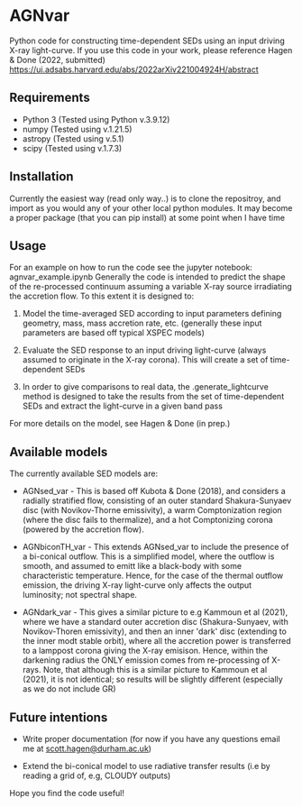 # AGNvar

Python code for constructing time-dependent SEDs using an input driving X-ray light-curve.
If you use this code in your work, please reference Hagen & Done (2022, submitted)
https://ui.adsabs.harvard.edu/abs/2022arXiv221004924H/abstract


Requirements
----------------
* Python 3 (Tested using Python v.3.9.12)
* numpy (Tested using v.1.21.5)
* astropy (Tested using v.5.1)
* scipy (Tested using v.1.7.3)


Installation
-----------------
Currently the easiest way (read only way..) is to clone the repositroy, and import as you
would any of your other local python modules.
It may become a proper package (that you can pip install) at some point when I have time


Usage
-----------------
For an example on how to run the code see the jupyter notebook: agnvar_example.ipynb
Generally the code is intended to predict the shape of the re-processed continuum assuming
a variable X-ray source irradiating the accretion flow. To this extent it is designed to:

  1. Model the time-averaged SED according to input parameters defining geometry, mass, 
     mass accretion rate, etc. (generally these input parameters are based off typical
     XSPEC models)
     
  2. Evaluate the SED response to an input driving light-curve (always assumed to originate
     in the X-ray corona). This will create a set of time-dependent SEDs
     
  3. In order to give comparisons to real data, the .generate_lightcurve method is designed
     to take the results from the set of time-dependent SEDs and extract the light-curve in
     a given band pass
 
 For more details on the model, see Hagen & Done (in prep.)
 
 
 Available models
 ------------------
 The currently available SED models are:
 
  * AGNsed_var - This is based off Kubota & Done (2018), and considers a radially stratified flow,
    consisting of an outer standard Shakura-Sunyaev disc (with Novikov-Thorne emissivity), a warm 
    Comptonization region (where the disc fails to thermalize), and a hot Comptonizing corona 
    (powered by the accretion flow).
    
  * AGNbiconTH_var - This extends AGNsed_var to include the presence of a bi-conical outflow.
    This is a simplified model, where the outflow is smooth, and assumed to emitt like a 
    black-body with some characteristic temperature. Hence, for the case of the thermal outflow
    emission, the driving X-ray light-curve only affects the output luminosity; not spectral shape.
  
  * AGNdark_var - This gives a similar picture to e.g Kammoun et al (2021), where we have a standard
    outer accretion disc (Shakura-Sunyaev, with Novikov-Thoren emissivity), and then an inner 'dark'
    disc (extending to the inner modt stable orbit), where all the accretion power is transferred to 
    a lamppost corona giving the X-ray emisison. Hence, within the darkening radius the ONLY emission
    comes from re-processing of X-rays. Note, that although this is a similar picture to Kammoun et al
    (2021), it is not identical; so results will be slightly different (especially as we do not include GR)


Future intentions
------------------
* Write proper documentation (for now if you have any questions email me at scott.hagen@durham.ac.uk)

* Extend the bi-conical model to use radiative transfer results (i.e by reading a grid of, e.g, CLOUDY
  outputs)
  

Hope you find the code useful! 
 
